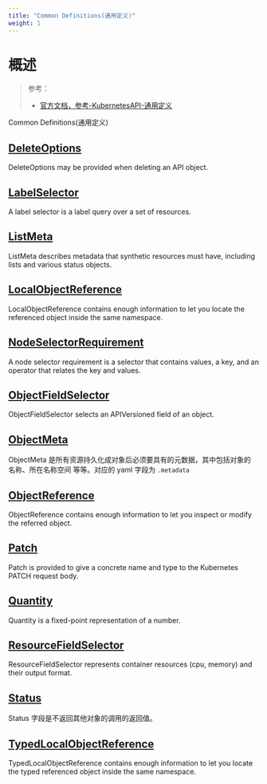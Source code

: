 ```yaml
---
title: "Common Definitions(通用定义)"
weight: 1
---
```


# 概述

> 参考：
>
> - [官方文档，参考-KubernetesAPI-通用定义](https://kubernetes.io/docs/reference/kubernetes-api/common-definitions/)

Common Definitions(通用定义)

## [DeleteOptions](https://kubernetes.io/docs/reference/kubernetes-api/common-definitions/delete-options/)

DeleteOptions may be provided when deleting an API object.

## [LabelSelector](/docs/10.云原生/Kubernetes/API%20Resource%20与%20Object/API%20参考/Common%20Definitions(通用定义)/LabelSelector.md)

A label selector is a label query over a set of resources.

## [ListMeta](https://kubernetes.io/docs/reference/kubernetes-api/common-definitions/list-meta/)

ListMeta describes metadata that synthetic resources must have, including lists and various status objects.

## [LocalObjectReference](https://kubernetes.io/docs/reference/kubernetes-api/common-definitions/local-object-reference/)

LocalObjectReference contains enough information to let you locate the referenced object inside the same namespace.

## [NodeSelectorRequirement](https://kubernetes.io/docs/reference/kubernetes-api/common-definitions/node-selector-requirement/)

A node selector requirement is a selector that contains values, a key, and an operator that relates the key and values.

## [ObjectFieldSelector](https://kubernetes.io/docs/reference/kubernetes-api/common-definitions/object-field-selector/)

ObjectFieldSelector selects an APIVersioned field of an object.

## [ObjectMeta](/docs/10.云原生/Kubernetes/API%20Resource%20与%20Object/API%20参考/Common%20Definitions(通用定义)/ObjectMeta.md)

ObjectMeta 是所有资源持久化成对象后必须要具有的元数据，其中包括对象的 名称、所在名称空间 等等。对应的 yaml 字段为 `.metadata`

## [ObjectReference](https://kubernetes.io/docs/reference/kubernetes-api/common-definitions/object-reference/)

ObjectReference contains enough information to let you inspect or modify the referred object.

## [Patch](https://kubernetes.io/docs/reference/kubernetes-api/common-definitions/patch/)

Patch is provided to give a concrete name and type to the Kubernetes PATCH request body.

## [Quantity](https://kubernetes.io/docs/reference/kubernetes-api/common-definitions/quantity/)

Quantity is a fixed-point representation of a number.

## [ResourceFieldSelector](https://kubernetes.io/docs/reference/kubernetes-api/common-definitions/resource-field-selector/)

ResourceFieldSelector represents container resources (cpu, memory) and their output format.

## [Status](/docs/10.云原生/Kubernetes/API%20Resource%20与%20Object/API%20参考/Common%20Definitions(通用定义)/Status.md)

Status 字段是不返回其他对象的调用的返回值。

## [TypedLocalObjectReference](https://kubernetes.io/docs/reference/kubernetes-api/common-definitions/typed-local-object-reference/)

TypedLocalObjectReference contains enough information to let you locate the typed referenced object inside the same namespace.
